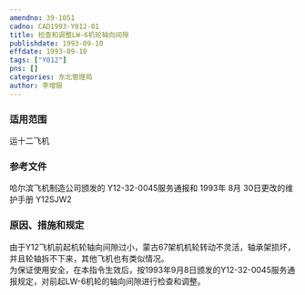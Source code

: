 ```yaml
---
amendno: 39-1051  
cadno: CAD1993-Y012-01  
title: 检查和调整LW-6机轮轴向间隙  
publishdate: 1993-09-10  
effdate: 1993-09-10  
tags: ["Y012"]  
pns: []  
categories: 东北管理局  
author: 李增银  
---
```

  
### 适用范围  
运十二飞机  
  
<!--more-->  
### 参考文件  
哈尔滨飞机制造公司颁发的 Y12-32-0045服务通报和 1993年 8月 30日更改的维护手册 Y12SJW2  
  
### 原因、措施和规定  
由于Y12飞机前起机轮轴向间隙过小，蒙古67架机机轮转动不灵活，轴承架损坏，并且轮轴拆不下来，其他飞机也有类似情况。  
    为保证使用安全，在本指令生效后，按1993年9月8日颁发的Y12-32-0045服务通报规定，对前起LW-6机轮的轴向间隙进行检查和调整。  
